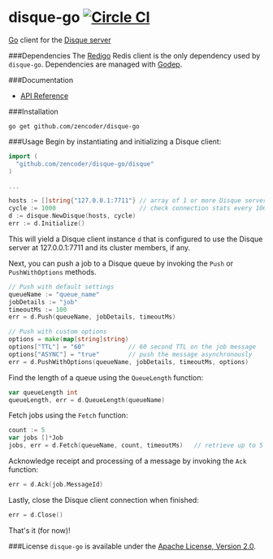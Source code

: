 # disque-go [![Circle CI](https://circleci.com/gh/zencoder/disque-go.svg?style=svg)](https://circleci.com/gh/zencoder/disque-go)

[Go](https://www.golang.org) client for the [Disque server](https://github.com/antirez/disque)

###Dependencies
The [Redigo](https://github.com/garyburd/redigo) Redis client is the only dependency used by `disque-go`. Dependencies are managed with [Godep](https://github.com/tools/godep).

###Documentation
 * [API Reference](http://godoc.org/github.com/zencoder/disque-go/disque)

###Installation
```shell
go get github.com/zencoder/disque-go
```

###Usage
Begin by instantiating and initializing a Disque client:
```go
import (
  "github.com/zencoder/disque-go/disque"
)

...

hosts := []string{"127.0.0.1:7711"} // array of 1 or more Disque servers
cycle := 1000                       // check connection stats every 1000 Fetch's
d := disque.NewDisque(hosts, cycle)
err := d.Initialize()
```
This will yield a Disque client instance `d` that is configured to use the Disque server at 127.0.0.1:7711 and its cluster members, if any.

Next, you can push a job to a Disque queue by invoking the `Push` or `PushWithOptions` methods.
```go
// Push with default settings
queueName := "queue_name"
jobDetails := "job"
timeoutMs := 100
err = d.Push(queueName, jobDetails, timeoutMs)

// Push with custom options
options = make(map[string]string)
options["TTL"] = "60"            // 60 second TTL on the job message
options["ASYNC"] = "true"        // push the message asynchronously
err = d.PushWithOptions(queueName, jobDetails, timeoutMs, options)
```

Find the length of a queue using the `QueueLength` function:
```go
var queueLength int
queueLength, err = d.QueueLength(queueName)
```

Fetch jobs using the `Fetch` function:
```go
count := 5
var jobs []*Job
jobs, err = d.Fetch(queueName, count, timeoutMs)   // retrieve up to 5 Jobs, taking no longer than timeoutMs (100ms)
```

Acknowledge receipt and processing of a message by invoking the `Ack` function:
```go
err = d.Ack(job.MessageId)
```

Lastly, close the Disque client connection when finished:
```go
err = d.Close()
```

That's it (for now)!

###License
`disque-go` is available under the [Apache License, Version 2.0](http://www.apache.org/licenses/LICENSE-2.0.html).
